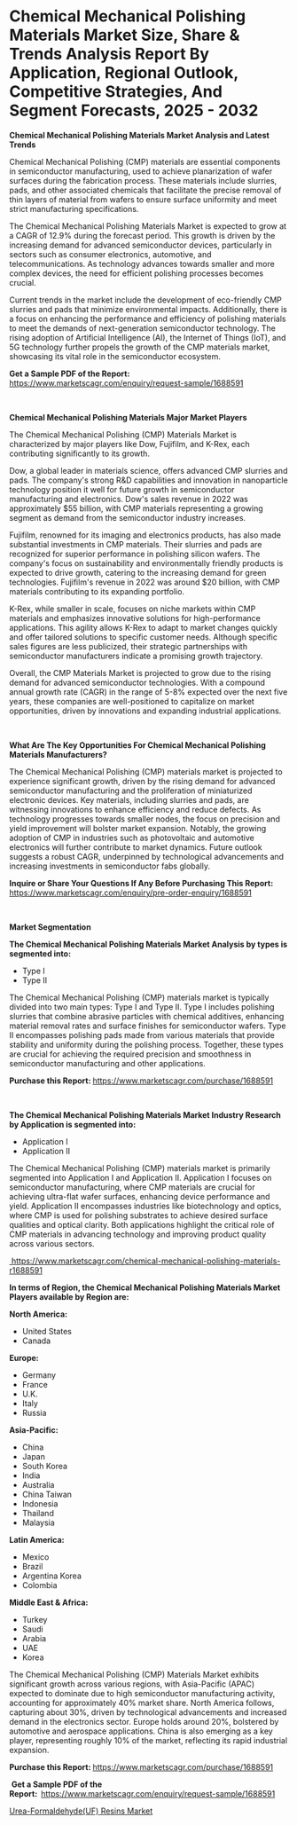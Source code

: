 <p><h1>Chemical Mechanical Polishing Materials Market Size, Share & Trends Analysis Report By Application, Regional Outlook, Competitive Strategies, And Segment Forecasts, 2025 - 2032</h1></p><p><strong>Chemical Mechanical Polishing Materials Market Analysis and Latest Trends</strong></p>
<p><p>Chemical Mechanical Polishing (CMP) materials are essential components in semiconductor manufacturing, used to achieve planarization of wafer surfaces during the fabrication process. These materials include slurries, pads, and other associated chemicals that facilitate the precise removal of thin layers of material from wafers to ensure surface uniformity and meet strict manufacturing specifications.</p><p>The Chemical Mechanical Polishing Materials Market is expected to grow at a CAGR of 12.9% during the forecast period. This growth is driven by the increasing demand for advanced semiconductor devices, particularly in sectors such as consumer electronics, automotive, and telecommunications. As technology advances towards smaller and more complex devices, the need for efficient polishing processes becomes crucial.</p><p>Current trends in the market include the development of eco-friendly CMP slurries and pads that minimize environmental impacts. Additionally, there is a focus on enhancing the performance and efficiency of polishing materials to meet the demands of next-generation semiconductor technology. The rising adoption of Artificial Intelligence (AI), the Internet of Things (IoT), and 5G technology further propels the growth of the CMP materials market, showcasing its vital role in the semiconductor ecosystem.</p></p>
<p><strong>Get a Sample PDF of the Report:&nbsp;</strong> <a href="https://www.marketscagr.com/enquiry/request-sample/1688591?utm_campaign=2041&utm_medium=2&utm_source=Github&utm_content=ia&utm_term=26032025&utm_id=chemical-mechanical-polishing-materials">https://www.marketscagr.com/enquiry/request-sample/1688591</a></p>
<p>&nbsp;</p>
<p><strong>Chemical Mechanical Polishing Materials Major Market Players</strong></p>
<p><p>The Chemical Mechanical Polishing (CMP) Materials Market is characterized by major players like Dow, Fujifilm, and K-Rex, each contributing significantly to its growth. </p><p>Dow, a global leader in materials science, offers advanced CMP slurries and pads. The company's strong R&D capabilities and innovation in nanoparticle technology position it well for future growth in semiconductor manufacturing and electronics. Dow's sales revenue in 2022 was approximately $55 billion, with CMP materials representing a growing segment as demand from the semiconductor industry increases.</p><p>Fujifilm, renowned for its imaging and electronics products, has also made substantial investments in CMP materials. Their slurries and pads are recognized for superior performance in polishing silicon wafers. The company's focus on sustainability and environmentally friendly products is expected to drive growth, catering to the increasing demand for green technologies. Fujifilm's revenue in 2022 was around $20 billion, with CMP materials contributing to its expanding portfolio.</p><p>K-Rex, while smaller in scale, focuses on niche markets within CMP materials and emphasizes innovative solutions for high-performance applications. This agility allows K-Rex to adapt to market changes quickly and offer tailored solutions to specific customer needs. Although specific sales figures are less publicized, their strategic partnerships with semiconductor manufacturers indicate a promising growth trajectory.</p><p>Overall, the CMP Materials Market is projected to grow due to the rising demand for advanced semiconductor technologies. With a compound annual growth rate (CAGR) in the range of 5-8% expected over the next five years, these companies are well-positioned to capitalize on market opportunities, driven by innovations and expanding industrial applications.</p></p>
<p>&nbsp;</p>
<p><strong>What Are The Key Opportunities For Chemical Mechanical Polishing Materials Manufacturers?</strong></p>
<p><p>The Chemical Mechanical Polishing (CMP) materials market is projected to experience significant growth, driven by the rising demand for advanced semiconductor manufacturing and the proliferation of miniaturized electronic devices. Key materials, including slurries and pads, are witnessing innovations to enhance efficiency and reduce defects. As technology progresses towards smaller nodes, the focus on precision and yield improvement will bolster market expansion. Notably, the growing adoption of CMP in industries such as photovoltaic and automotive electronics will further contribute to market dynamics. Future outlook suggests a robust CAGR, underpinned by technological advancements and increasing investments in semiconductor fabs globally.</p></p>
<p><strong>Inquire or Share Your Questions If Any Before Purchasing This Report:</strong> <a href="https://www.marketscagr.com/enquiry/pre-order-enquiry/1688591?utm_campaign=2041&utm_medium=2&utm_source=Github&utm_content=ia&utm_term=26032025&utm_id=chemical-mechanical-polishing-materials">https://www.marketscagr.com/enquiry/pre-order-enquiry/1688591</a></p>
<p>&nbsp;</p>
<p><strong>Market Segmentation</strong></p>
<p><strong>The Chemical Mechanical Polishing Materials Market Analysis by types is segmented into:</strong></p>
<p><ul><li>Type I</li><li>Type II</li></ul></p>
<p><p>The Chemical Mechanical Polishing (CMP) materials market is typically divided into two main types: Type I and Type II. Type I includes polishing slurries that combine abrasive particles with chemical additives, enhancing material removal rates and surface finishes for semiconductor wafers. Type II encompasses polishing pads made from various materials that provide stability and uniformity during the polishing process. Together, these types are crucial for achieving the required precision and smoothness in semiconductor manufacturing and other applications.</p></p>
<p><strong>Purchase this Report:&nbsp;</strong><a href="https://www.marketscagr.com/purchase/1688591?utm_campaign=2041&utm_medium=2&utm_source=Github&utm_content=ia&utm_term=26032025&utm_id=chemical-mechanical-polishing-materials">https://www.marketscagr.com/purchase/1688591</a></p>
<p>&nbsp;</p>
<p><strong>The Chemical Mechanical Polishing Materials Market Industry Research by Application is segmented into:</strong></p>
<p><ul><li>Application I</li><li>Application II</li></ul></p>
<p><p>The Chemical Mechanical Polishing (CMP) materials market is primarily segmented into Application I and Application II. Application I focuses on semiconductor manufacturing, where CMP materials are crucial for achieving ultra-flat wafer surfaces, enhancing device performance and yield. Application II encompasses industries like biotechnology and optics, where CMP is used for polishing substrates to achieve desired surface qualities and optical clarity. Both applications highlight the critical role of CMP materials in advancing technology and improving product quality across various sectors.</p></p>
<p><a href="https://www.marketscagr.com/chemical-mechanical-polishing-materials-r1688591?utm_campaign=2041&utm_medium=2&utm_source=Github&utm_content=ia&utm_term=26032025&utm_id=chemical-mechanical-polishing-materials">&nbsp;https://www.marketscagr.com/chemical-mechanical-polishing-materials-r1688591</a></p>
<p><strong>In terms of Region, the Chemical Mechanical Polishing Materials Market Players available by Region are:</strong></p>
<p>
    <p> <strong> North America: </strong>
        <ul>
            <li>United States</li>
            <li>Canada</li>
        </ul>
        </p> 
    <p> <strong> Europe: </strong>
        <ul>
            <li>Germany</li>
            <li>France</li>
            <li>U.K.</li>
            <li>Italy</li>
            <li>Russia</li>
        </ul>
        </p> 
    <p> <strong> Asia-Pacific: </strong>
        <ul>
            <li>China</li>
            <li>Japan</li>
            <li>South Korea</li>
            <li>India</li>
            <li>Australia</li>
            <li>China Taiwan</li>
            <li>Indonesia</li>
            <li>Thailand</li>
            <li>Malaysia</li>
        </ul>
        </p> 
    <p> <strong> Latin America: </strong>
        <ul>
            <li>Mexico</li>
            <li>Brazil</li>
            <li>Argentina Korea</li>
            <li>Colombia</li>
        </ul>
        </p> 
    <p> <strong> Middle East & Africa: </strong>
        <ul>
            <li>Turkey</li>
            <li>Saudi</li>
            <li>Arabia</li>
            <li>UAE</li>
            <li>Korea</li>
        </ul>
    </p>
    </p>
<p><p>The Chemical Mechanical Polishing (CMP) Materials Market exhibits significant growth across various regions, with Asia-Pacific (APAC) expected to dominate due to high semiconductor manufacturing activity, accounting for approximately 40% market share. North America follows, capturing about 30%, driven by technological advancements and increased demand in the electronics sector. Europe holds around 20%, bolstered by automotive and aerospace applications. China is also emerging as a key player, representing roughly 10% of the market, reflecting its rapid industrial expansion.</p></p>
<p><strong>Purchase this Report: </strong><a href="https://www.marketscagr.com/purchase/1688591?utm_campaign=2041&utm_medium=2&utm_source=Github&utm_content=ia&utm_term=26032025&utm_id=chemical-mechanical-polishing-materials">https://www.marketscagr.com/purchase/1688591</a></p>
<p>&nbsp;<strong>Get a Sample PDF of the Report:&nbsp;&nbsp;</strong><a href="https://www.marketscagr.com/enquiry/request-sample/1688591?utm_campaign=2041&utm_medium=2&utm_source=Github&utm_content=ia&utm_term=26032025&utm_id=chemical-mechanical-polishing-materials">https://www.marketscagr.com/enquiry/request-sample/1688591</a></p>
<p><strong></strong></p>
<p><p><a href="https://github.com/ashepherd82/Market-Research-Report-List-7/blob/main/urea-formaldehydeuf-resins-market.md?utm_campaign=2041&utm_medium=2&utm_source=Github&utm_content=ia&utm_term=26032025&utm_id=chemical-mechanical-polishing-materials">Urea-Formaldehyde(UF) Resins Market</a></p></p>